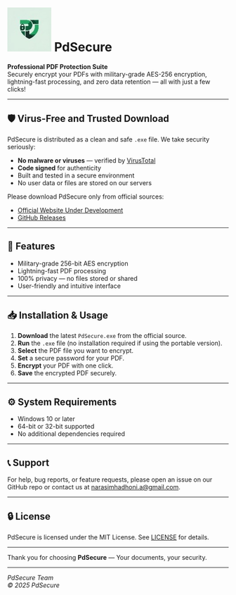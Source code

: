 # ![PdSecure Logo](resize.jpeg) PdSecure

**Professional PDF Protection Suite**  
Securely encrypt your PDFs with military-grade AES-256 encryption, lightning-fast processing, and zero data retention — all with just a few clicks!

---

## 🛡️ Virus-Free and Trusted Download

PdSecure is distributed as a clean and safe `.exe` file. We take security seriously:

- **No malware or viruses** — verified by [VirusTotal](https://www.virustotal.com/gui/file/9348822d49537e1bb6c4c10e15427e1e06616aa22ed77cdbba9f44fe16d40b31)  
- **Code signed** for authenticity  
- Built and tested in a secure environment  
- No user data or files are stored on our servers  

Please download PdSecure only from official sources:

- [Official Website Under Development]()  
- [GitHub Releases](https://github.com/yourrepo/releases)

---

## 🚀 Features

- Military-grade 256-bit AES encryption  
- Lightning-fast PDF processing  
- 100% privacy — no files stored or shared  
- User-friendly and intuitive interface  

---

## 📥 Installation & Usage

1. **Download** the latest `PdSecure.exe` from the official source.  
2. **Run** the `.exe` file (no installation required if using the portable version).  
3. **Select** the PDF file you want to encrypt.  
4. **Set** a secure password for your PDF.  
5. **Encrypt** your PDF with one click.  
6. **Save** the encrypted PDF securely.

---

## ⚙️ System Requirements

- Windows 10 or later  
- 64-bit or 32-bit supported  
- No additional dependencies required  

---

## 📞 Support

For help, bug reports, or feature requests, please open an issue on our GitHub repo or contact us at [narasimhadhoni.a@gmail.com](mailto:narasimhadhoni.a@gmail.com).

---

## 🔒 License

PdSecure is licensed under the MIT License. See [LICENSE](LICENSE) for details.

---

Thank you for choosing **PdSecure** — Your documents, your security.

---

*PdSecure Team*  
*© 2025 PdSecure*
